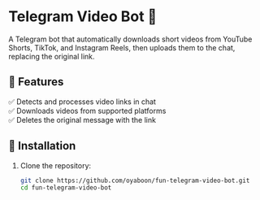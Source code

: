 # Telegram Video Bot 🎥  

A Telegram bot that automatically downloads short videos from YouTube Shorts, TikTok, and Instagram Reels, then uploads them to the chat, replacing the original link.  

## 🚀 Features  
✅ Detects and processes video links in chat  
✅ Downloads videos from supported platforms  
✅ Deletes the original message with the link  

## 🔧 Installation  

1. Clone the repository:  
   ```sh
   git clone https://github.com/oyaboon/fun-telegram-video-bot.git
   cd fun-telegram-video-bot
